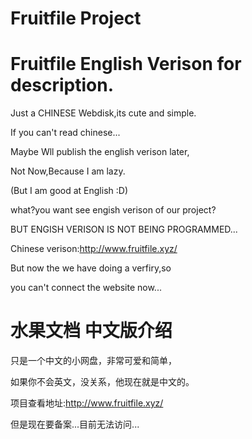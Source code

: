 # Fruitfile Project

# Fruitfile English Verison for description.

Just a CHINESE Webdisk,its cute and simple.

If you can't read chinese...

Maybe Wll publish the english verison later,

Not Now,Because I am lazy.

(But I am good at English :D)

what?you want see engish verison of our project?

BUT ENGISH VERISON IS NOT BEING PROGRAMMED...

Chinese verison:http://www.fruitfile.xyz/

But now the we have doing a verfiry,so

you can't connect the website now...

# 水果文档 中文版介绍
只是一个中文的小网盘，非常可爱和简单，

如果你不会英文，没关系，他现在就是中文的。

项目查看地址:http://www.fruitfile.xyz/

但是现在要备案...目前无法访问...

